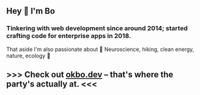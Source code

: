 ## Hey 👋 I'm Bo

### Tinkering with web development since around 2014; started crafting code for enterprise apps in 2018.

That aside I'm also passionate about
🧠 Neuroscience, hiking, clean energy, nature, ecology 🌱

## >>> Check out [okbo.dev](https://okbo.dev/) – that's where the party's actually at. <<<
